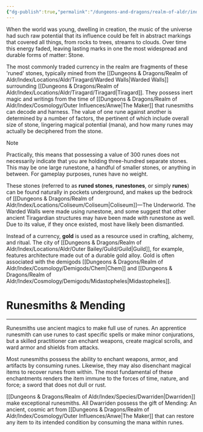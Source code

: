 ```yaml
---
{"dg-publish":true,"permalink":"/dungeons-and-dragons/realm-of-aldr/index/culture/runes/"}
---
```


When the world was young, dwelling in creation, the music of the universe had such raw potential that its influence could be felt in abstract markings that covered all things, from rocks to trees, streams to clouds. Over time this energy faded, leaving lasting marks in one the most widespread and durable forms of matter: Stone.

The most commonly traded currency in the realm are fragments of these 'runed' stones, typically mined from the [[Dungeons & Dragons/Realm of Aldr/Index/Locations/Aldr/Tiragard/Warded Walls\|Warded Walls]] surrounding [[Dungeons & Dragons/Realm of Aldr/Index/Locations/Aldr/Tiragard/Tiragard\|Tiragard]]. They possess inert magic and writings from the time of [[Dungeons & Dragons/Realm of Aldr/Index/Cosmology/Outer Influences/Anwe\|The Maker]] that runesmiths can decode and harness. The value of one rune against another is determined by a number of factors, the pertinent of which include overall size of stone, lingering magical potential (mana), and how many runes may actually be deciphered from the stone.

> [!NOTE]
> Practically, this means that possessing a value of 300 runes does not necessarily indicate that you are holding three-hundred separate stones. This may be one large runestone, a handful of smaller stones, or anything in between. For gameplay purposes, runes have no weight.

These stones (referred to as **runed stones**, **runestones**, or simply **runes**) can be found naturally in pockets underground, and makes up the bedrock of [[Dungeons & Dragons/Realm of Aldr/Index/Locations/Coliseum/Coliseum\|Coliseum]]—The Underworld. The Warded Walls were made using runestone, and some suggest that other ancient Tiragardian structures may have been made with runestone as well. Due to its value, if they once existed, most have likely been dismantled.

Instead of a currency, **gold** is used as a resource used in crafting, alchemy, and ritual. The city of [[Dungeons & Dragons/Realm of Aldr/Index/Locations/Aldr/Outer Bailey/Guild/Guild\|Guild]], for example, features architecture made out of a durable gold alloy. Gold is often associated with the demigods [[Dungeons & Dragons/Realm of Aldr/Index/Cosmology/Demigods/Chem\|Chem]] and [[Dungeons & Dragons/Realm of Aldr/Index/Cosmology/Demigods/Midastopheles\|Midastopheles]]. 
# Runesmiths & Mending
---
Runesmiths use ancient magics to make full use of runes. An apprentice runesmith can use runes to cast specific spells or make minor conjurations, but a skilled practitioner can enchant weapons, create magical scrolls, and ward armor and shields from attacks.

Most runesmiths possess the ability to enchant weapons, armor, and artifacts by consuming runes. Likewise, they may also disenchant magical items to recover runes from within. The most fundamental of these enchantments renders the item immune to the forces of time, nature, and force; a sword that does not dull or rust.

[[Dungeons & Dragons/Realm of Aldr/Index/Species/Dwarriden\|Dwarriden]] make exceptional runesmiths. All Dwarriden possess the gift of Mending: An ancient, cosmic art from [[Dungeons & Dragons/Realm of Aldr/Index/Cosmology/Outer Influences/Anwe\|The Maker]] that can restore any item to its intended condition by consuming the mana within runes.